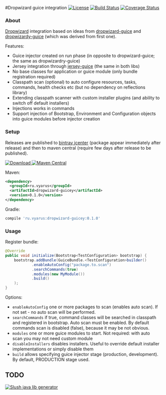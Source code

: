 #Dropwizard guice integration
[![License](http://img.shields.io/badge/license-MIT-blue.svg?style=flat)](http://www.opensource.org/licenses/MIT)
[![Build Status](http://img.shields.io/travis/xvik/dropwizard-guicey.svg?style=flat&branch=master)](https://travis-ci.org/xvik/dropwizard-guicey)
[![Coverage Status](https://img.shields.io/coveralls/xvik/dropwizard-guicey.svg?style=flat)](https://coveralls.io/r/xvik/dropwizard-guicey?branch=master)

### About

[Dropwizard](http://dropwizard.io/) integration based on ideas from [dropwizard-guice](https://github.com/HubSpot/dropwizard-guice) and 
[dropwizardy-guice](https://github.com/jclawson/dropwizardry/tree/master/dropwizardry-guice) 
(which was derived from first one).

Features:
* Guice injector created on run phase (in opposite to dropwizard-guice; the same as dropwizardry-guice)
* Jersey integration through [jersey-guice](https://jersey.java.net/documentation/1.18/chapter_deps.html#d4e1876) (the same in both libs)
* No base classes for application or guice module (only bundle registration required)
* Classpath scan (optional) to auto configure resources, tasks, commands, health checks etc (but no dependency on reflections library)
* Extending classpath scanner with custom installer plugins (and ability to switch off default installers)
* Injections works in commands
* Support injection of Bootstrap, Environment and Configuration objects into guice modules before injector creation 

### Setup

Releases are published to [bintray jcenter](https://bintray.com/bintray/jcenter) (package appear immediately after release) 
and then to maven central (require few days after release to be published). 

[![Download](https://api.bintray.com/packages/vyarus/xvik/dropwizard-guicey/images/download.png) ](https://bintray.com/vyarus/xvik/dropwizard-guicey/_latestVersion)
[![Maven Central](https://maven-badges.herokuapp.com/maven-central/ru.vyarus/dropwizard-guicey/badge.svg?style=flat)](https://maven-badges.hrokuapp.com/maven-central/ru.vyarus/dropwizard-guicey)

Maven:

```xml
<dependency>
  <groupId>ru.vyarus</groupId>
  <artifactId>dropwizard-guicey</artifactId>
  <version>0.1.0</version>
</dependency>
```

Gradle:

```groovy
compile 'ru.vyarus:dropwizard-guicey:0.1.0'
```

### Usage

Register bundle:

```java
@Override
public void initialize(Bootstrap<TestConfiguration> bootstrap) {
    bootstrap.addBundle(GuiceBundle.<TestConfiguration>builder()
            .enableAutoConfig("package.to.scan")
            .searchCommands(true)
            .modules(new MyModule())
            .build()
    );
}
```

Options:
* `enableAutoConfig` one or more packages to scan (enables auto scan). If not set - no auto scan will be performed.
* `searchCommands` if true, command classes will be searched in classpath and registered in bootstrap. Auto scan must be enabled.
By default commands scan is disabled (false), because it may be not obvious.
* `modules` one or more guice modules to start. Not required: with auto scan you may not need custom module
* `disableInstallers` disables installers. Useful to override default installer implementations or simply disable them
* `build` allows specifying guice injector stage (production, development). By default, PRODUCTION stage used.

TODO
-
[![Slush java lib generator](http://img.shields.io/badge/Powered%20by-Slush%20java%20lib%20generator-orange.svg?style=flat-square)](https://github.com/xvik/slush-lib-java)